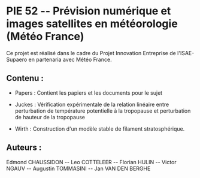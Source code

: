 PIE 52 -- Prévision numérique et images satellites en météorologie (Météo France)
================================================================================

Ce projet est réalisé dans le cadre du Projet Innovation Entreprise de l'ISAE-Supaero en partenaria avec Météo France.

Contenu :
---------

* Papers : Contient les papiers et les documents pour le sujet

* Juckes : Vérification expérimentale de la relation linéaire entre perturbation de température potentielle à la tropopause et perturbation de hauteur de la tropopause

* Wirth : Construction d'un modèle stable de filament stratosphérique.


Auteurs :
--------

Edmond CHAUSSIDON -- Leo COTTELEER -- Florian HULIN -- Victor NGAUV -- Augustin TOMMASINI -- Jan VAN DEN BERGHE

